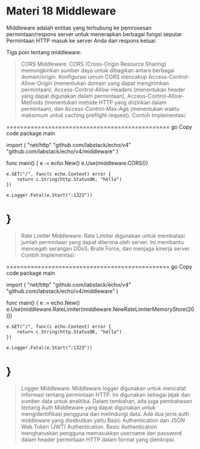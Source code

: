 # Materi 18 Middleware

Middleware adalah entitas yang terhubung ke pemrosesan permintaan/respons server untuk menerapkan berbagai fungsi seputar Permintaan HTTP masuk ke server Anda dan respons keluar.

Tiga poin tentang middleware:
> CORS Middleware:
    CORS (Cross-Origin Resource Sharing) memungkinkan sumber daya untuk dibagikan antara berbagai domain/origin.
Konfigurasi umum CORS mencakup Access-Control-Allow-Origin (menentukan domain yang dapat mengirimkan permintaan), Access-Control-Allow-Headers (menentukan header yang dapat digunakan dalam permintaan), Access-Control-Allow-Methods (menentukan metode HTTP yang diizinkan dalam permintaan), dan Access-Control-Max-Age (menentukan waktu maksimum untuk caching preflight request).
Contoh Implementasi:

===============================================
go
Copy code
package main

import (
    "net/http"
    "github.com/labstack/echo/v4"
    "github.com/labstack/echo/v4/middleware"
)

func main() {
    e := echo.New()
    e.Use(middleware.CORS())

    e.GET("/", func(c echo.Context) error {
        return c.String(http.StatusOK, "hello")
    })

    e.Logger.Fatal(e.Start(":1323"))
}
===============================================

> Rate Limiter Middleware:
    Rate Limiter digunakan untuk membatasi jumlah permintaan yang dapat diterima oleh server.
Ini membantu mencegah serangan DDoS, Brute Force, dan menjaga kinerja server.
Contoh Implementasi:

===============================================
go
Copy code
package main

import (
    "net/http"
    "github.com/labstack/echo/v4"
    "github.com/labstack/echo/v4/middleware"
)

func main() {
    e := echo.New()
    e.Use(middleware.RateLimiter(middleware.NewRateLimiterMemoryStore(20)))

    e.GET("/", func(c echo.Context) error {
        return c.String(http.StatusOK, "hello")
    })

    e.Logger.Fatal(e.Start(":1323"))
}
===============================================

> Logger Middleware:
    Middleware logger digunakan untuk mencatat informasi tentang permintaan HTTP.
Ini digunakan sebagai jejak dan sumber data untuk analitika.
Dalam tambahan, ada juga pembahasan tentang Auth Middleware yang dapat digunakan untuk mengidentifikasi pengguna dan melindungi data. Ada dua jenis auth middleware yang disebutkan yaitu Basic Authentication dan JSON Web Token (JWT) Authentication. Basic Authentication mengharuskan pengguna memasukkan username dan password dalam header permintaan HTTP dalam format yang dienkripsi.